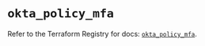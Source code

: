 # `okta_policy_mfa`

Refer to the Terraform Registry for docs: [`okta_policy_mfa`](https://registry.terraform.io/providers/okta/okta/4.14.0/docs/resources/policy_mfa).
